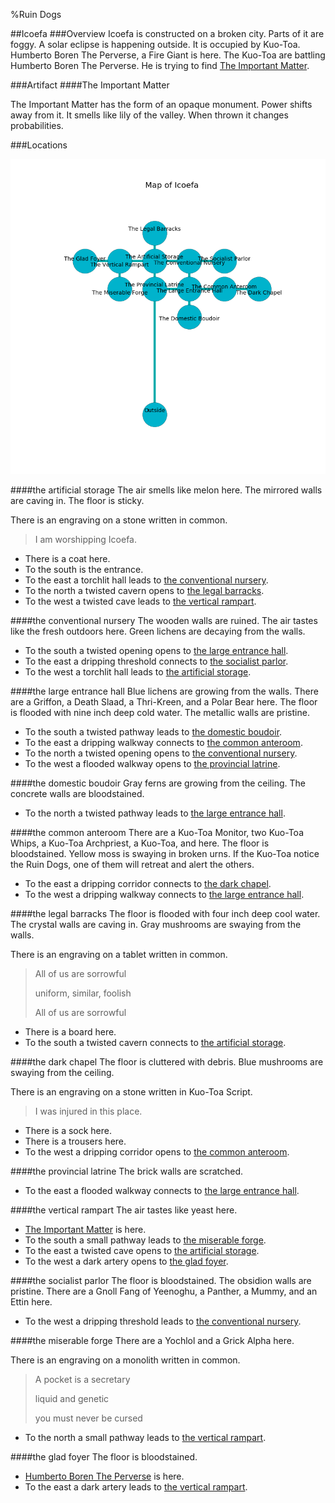 %Ruin Dogs

##Icoefa
###Overview
Icoefa is constructed on a broken city. Parts of it are foggy. A solar eclipse is happening outside. It is occupied by Kuo-Toa. <a name="Humberto-Boren-The-Perverse"></a>Humberto Boren The Perverse, a Fire Giant is here. The Kuo-Toa are battling Humberto Boren The Perverse. He  is trying to find [The Important Matter](#The-Important-Matter). 



###Artifact
####<a name="The-Important-Matter"></a>The Important Matter


The Important Matter has the form of an opaque monument. Power shifts away from it. It smells like lily of the valley. When thrown it changes probabilities. 





###Locations


![](../v1/images/Icoefa.png)

####<a name="the-artificial-storage"></a>the artificial storage
The air smells like melon here. The mirrored walls are caving in. The floor is sticky. 

There is an engraving on a stone written in common. 

> I am worshipping Icoefa.
>


* There is a coat here.
* To the south is the entrance.
* To the east a torchlit hall leads to [the conventional nursery](#the-conventional-nursery).
* To the north a twisted cavern opens to [the legal barracks](#the-legal-barracks).
* To the west a twisted cave leads to [the vertical rampart](#the-vertical-rampart).


####<a name="the-conventional-nursery"></a>the conventional nursery
The wooden walls are ruined. The air tastes like the fresh outdoors here. Green lichens are decaying from the walls. 



* To the south a twisted opening opens to [the large entrance hall](#the-large-entrance-hall).
* To the east a dripping threshold connects to [the socialist parlor](#the-socialist-parlor).
* To the west a torchlit hall leads to [the artificial storage](#the-artificial-storage).


####<a name="the-large-entrance-hall"></a>the large entrance hall
Blue lichens are growing from the walls. There are a Griffon, a Death Slaad, a Thri-Kreen, and a Polar Bear here. The floor is flooded with nine inch deep cold water. The metallic walls are pristine. 



* To the south a twisted pathway leads to [the domestic boudoir](#the-domestic-boudoir).
* To the east a dripping walkway connects to [the common anteroom](#the-common-anteroom).
* To the north a twisted opening opens to [the conventional nursery](#the-conventional-nursery).
* To the west a flooded walkway opens to [the provincial latrine](#the-provincial-latrine).


####<a name="the-domestic-boudoir"></a>the domestic boudoir
Gray ferns are growing from the ceiling. The concrete walls are bloodstained. 



* To the north a twisted pathway leads to [the large entrance hall](#the-large-entrance-hall).


####<a name="the-common-anteroom"></a>the common anteroom
There are a Kuo-Toa Monitor, two Kuo-Toa Whips, a Kuo-Toa Archpriest, a Kuo-Toa, and  here. The floor is bloodstained. Yellow moss is swaying in broken urns. If the Kuo-Toa notice the Ruin Dogs, one of them will retreat and alert the others. 



* To the east a dripping corridor connects to [the dark chapel](#the-dark-chapel).
* To the west a dripping walkway connects to [the large entrance hall](#the-large-entrance-hall).


####<a name="the-legal-barracks"></a>the legal barracks
The floor is flooded with four inch deep cool water. The crystal walls are caving in. Gray mushrooms are swaying from the walls. 

There is an engraving on a tablet written in common. 

> All of us are sorrowful
>
> uniform, similar, foolish
>
> All of us are sorrowful
>


* There is a board here.
* To the south a twisted cavern connects to [the artificial storage](#the-artificial-storage).


####<a name="the-dark-chapel"></a>the dark chapel
The floor is cluttered with debris. Blue mushrooms are swaying from the ceiling. 

There is an engraving on a stone written in Kuo-Toa Script. 

> I was injured in this place.
>


* There is a sock here.
* There is a trousers here.
* To the west a dripping corridor opens to [the common anteroom](#the-common-anteroom).


####<a name="the-provincial-latrine"></a>the provincial latrine
The brick walls are scratched. 



* To the east a flooded walkway connects to [the large entrance hall](#the-large-entrance-hall).


####<a name="the-vertical-rampart"></a>the vertical rampart
The air tastes like yeast here. 



* [The Important Matter](#The-Important-Matter) is here.
* To the south a small pathway leads to [the miserable forge](#the-miserable-forge).
* To the east a twisted cave opens to [the artificial storage](#the-artificial-storage).
* To the west a dark artery opens to [the glad foyer](#the-glad-foyer).


####<a name="the-socialist-parlor"></a>the socialist parlor
The floor is bloodstained. The obsidion walls are pristine. There are a Gnoll Fang of Yeenoghu, a Panther, a Mummy, and an Ettin here. 



* To the west a dripping threshold leads to [the conventional nursery](#the-conventional-nursery).


####<a name="the-miserable-forge"></a>the miserable forge
There are a Yochlol and a Grick Alpha here. 

There is an engraving on a monolith written in common. 

> A pocket is a secretary
>
> liquid and genetic
>
> you must never be cursed
>


* To the north a small pathway leads to [the vertical rampart](#the-vertical-rampart).


####<a name="the-glad-foyer"></a>the glad foyer
The floor is bloodstained. 



* [Humberto Boren The Perverse](#Humberto-Boren-The-Perverse) is here.
* To the east a dark artery leads to [the vertical rampart](#the-vertical-rampart).


